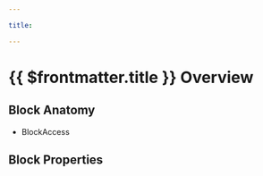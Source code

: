 ```yaml
---

title: 

---
```


# {{ $frontmatter.title }} Overview

## Block Anatomy
- BlockAccess

## Block Properties